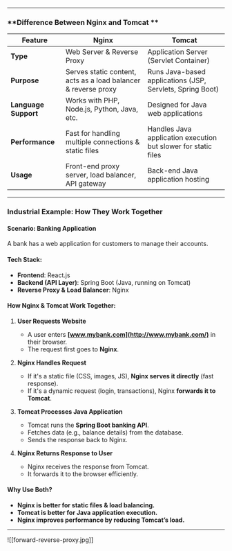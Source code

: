 
---

### **Difference Between Nginx and Tomcat **


| Feature              | **Nginx**                                                      | **Tomcat**                                                     |
| -------------------- | -------------------------------------------------------------- | -------------------------------------------------------------- |
| **Type**             | Web Server & Reverse Proxy                                     | Application Server (Servlet Container)                         |
| **Purpose**          | Serves static content, acts as a load balancer & reverse proxy | Runs Java-based applications (JSP, Servlets, Spring Boot)      |
| **Language Support** | Works with PHP, Node.js, Python, Java, etc.                    | Designed for Java web applications                             |
| **Performance**      | Fast for handling multiple connections & static files          | Handles Java application execution but slower for static files |
| **Usage**            | Front-end proxy server, load balancer, API gateway             | Back-end Java application hosting                              |

---

### **Industrial Example: How They Work Together**

#### **Scenario: Banking Application**

A bank has a web application for customers to manage their accounts.

#### **Tech Stack:**

- **Frontend**: React.js
- **Backend (API Layer)**: Spring Boot (Java, running on Tomcat)
- **Reverse Proxy & Load Balancer**: Nginx

#### **How Nginx & Tomcat Work Together:**

1. **User Requests Website**
    
    - A user enters **[www.mybank.com](http://www.mybank.com/)** in their browser.
    - The request first goes to **Nginx**.
2. **Nginx Handles Request**
    
    - If it's a static file (CSS, images, JS), **Nginx serves it directly** (fast response).
    - If it's a dynamic request (login, transactions), Nginx **forwards it to Tomcat**.
3. **Tomcat Processes Java Application**
    
    - Tomcat runs the **Spring Boot banking API**.
    - Fetches data (e.g., balance details) from the database.
    - Sends the response back to Nginx.
4. **Nginx Returns Response to User**
    
    - Nginx receives the response from Tomcat.
    - It forwards it to the browser efficiently.

#### **Why Use Both?**

- **Nginx is better for static files & load balancing.**
- **Tomcat is better for Java application execution.**
- **Nginx improves performance by reducing Tomcat’s load.**

---
![[forward-reverse-proxy.jpg]]